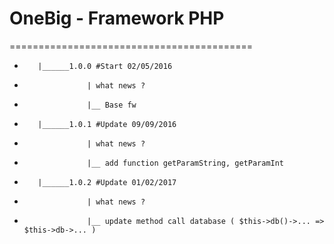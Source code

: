 # OneBig - Framework PHP
==========================================
 *        |______1.0.0 #Start 02/05/2016
 *                   | what news ?
 *                   |__ Base fw
 *        |______1.0.1 #Update 09/09/2016
 *                   | what news ?
 *                   |__ add function getParamString, getParamInt
 *        |______1.0.2 #Update 01/02/2017
 *                   | what news ?
 *                   |__ update method call database ( $this->db()->... => $this->db->... )
